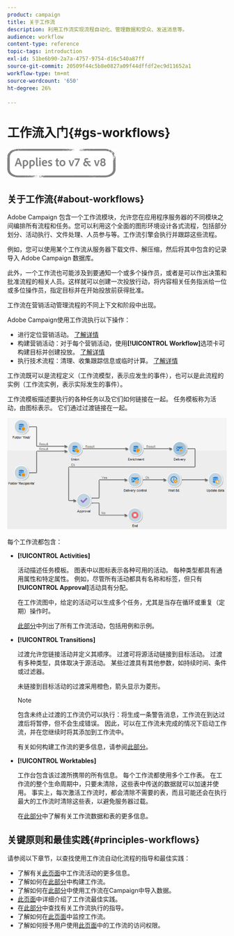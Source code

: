 ```yaml
---
product: campaign
title: 关于工作流
description: 利用工作流实现流程自动化、管理数据和受众、发送消息等。
audience: workflow
content-type: reference
topic-tags: introduction
exl-id: 51be6b90-2a7a-4757-9754-d16c540a87ff
source-git-commit: 20509f44c5b8e0827a09f44dffdf2ec9d11652a1
workflow-type: tm+mt
source-wordcount: '650'
ht-degree: 26%

---
```


# 工作流入门{#gs-workflows}

![](../../assets/common.svg)

## 关于工作流{#about-workflows}

Adobe Campaign 包含一个工作流模块，允许您在应用程序服务器的不同模块之间编排所有流程和任务。您可以利用这个全面的图形环境设计各式流程，包括部分划分、活动执行、文件处理、人员参与等。工作流引擎会执行并跟踪这些流程。

例如，您可以使用某个工作流从服务器下载文件、解压缩，然后将其中包含的记录导入 Adobe Campaign 数据库。

此外，一个工作流也可能涉及到要通知一个或多个操作员，或者是可以作出决策和批准流程的相关人员。这样就可以创建一次投放行动，将内容相关任务指派给一位或多位操作员，指定目标并在开始投放前获得批准。

工作流在营销活动管理流程的不同上下文和阶段中出现。

Adobe Campaign使用工作流执行以下操作：

* 进行定位营销活动。 [了解详情](building-a-workflow.md#implementation-steps-)
* 构建营销活动：对于每个营销活动，使用&#x200B;**[!UICONTROL Workflow]**&#x200B;选项卡可构建目标并创建投放。 [了解详情](building-a-workflow.md#campaign-workflows)
* 执行技术流程：清理、收集跟踪信息或临时计算。 [了解详情](building-a-workflow.md#technical-workflows)

工作流既可以是流程定义（工作流模型，表示应发生的事件），也可以是此流程的实例（工作流实例，表示实际发生的事件）。

工作流模板描述要执行的各种任务以及它们如何链接在一起。 任务模板称为活动，由图标表示。 它们通过过渡链接在一起。

![](assets/example1.png)

每个工作流都包含：

* **[!UICONTROL Activities]**

   活动描述任务模板。 图表中以图标表示各种可用的活动。 每种类型都具有通用属性和特定属性。 例如，尽管所有活动都具有名称和标签，但只有&#x200B;**[!UICONTROL Approval]**&#x200B;活动具有分配。

   在工作流图中，给定的活动可以生成多个任务，尤其是当存在循环或重复（定期）操作时。

   [此部分](about-activities.md)中列出了所有工作流活动，包括用例和示例。

* **[!UICONTROL Transitions]**

   过渡允许您链接活动并定义其顺序。 过渡可将源活动链接到目标活动。 过渡有多种类型，具体取决于源活动。 某些过渡具有其他参数，如持续时间、条件或过滤器。

   未链接到目标活动的过渡采用橙色，箭头显示为菱形。

   >[!NOTE]
   >
   >包含未终止过渡的工作流仍可以执行：将生成一条警告消息，工作流在到达过渡后将暂停，但不会生成错误。 因此，可以在工作流未完成的情况下启动工作流，并在您继续时将其添加到工作流中。

   有关如何构建工作流的更多信息，请参阅[此部分](building-a-workflow.md)。

* **[!UICONTROL Worktables]**

   工作台包含该过渡所携带的所有信息。 每个工作流都使用多个工作表。 在工作流的整个生命周期中，只要未清除，这些表中传送的数据就可以加速并使用。 事实上，每次激活工作流时，都会清除不需要的表，而且可能还会在执行最大的工作流时清除这些表，以避免服务器过载。

   在[此部分](how-to-use-workflow-data.md)中了解有关工作流数据和表的更多信息。

## 关键原则和最佳实践{#principles-workflows}

请参阅以下章节，以查找使用工作流自动化流程的指导和最佳实践：

* 了解有关[此页面](how-to-use-workflow-data.md)中工作流活动的更多信息。
* 了解如何在[此部分](building-a-workflow.md)中构建工作流。
* 了解如何在[此部分](../../platform/using/import-export-workflows.md)中使用工作流在Campaign中导入数据。
* [此页面](workflow-best-practices.md)中详细介绍了工作流最佳实践。
* 在[此部分](starting-a-workflow.md)中查找有关工作流执行的指导。
* 了解如何在[此页面](monitoring-workflow-execution.md)中监控工作流。
* 了解如何授予用户使用[此页面](managing-rights.md)中的工作流的访问权限。
